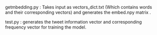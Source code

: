 getmbedding.py : Takes input as vectors_dict.txt (Which contains words and their corresponding vectors) and generates the embed.npy matrix
.

test.py : generates the tweet information vector and corresponding frequency vector for training the model.

